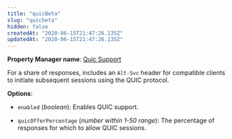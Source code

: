 ```yaml
---
title: "quicBeta"
slug: "quicbeta"
hidden: false
createdAt: "2020-06-15T21:47:26.135Z"
updatedAt: "2020-06-15T21:47:26.135Z"
---
```

__Property Manager name__: [Quic Support](https://control.akamai.com/wh/CUSTOMER/AKAMAI/en-US/WEBHELP/property-manager/property-manager-help/csh_lookup.html?id=PM_9027)

For a share of responses, includes an `Alt-Svc` header for compatible clients to initiate subsequent sessions using the QUIC protocol.

__Options__:

<div class="option" markdown="1" id="quicBeta.enabled" >

- `enabled` (_boolean_): Enables QUIC support.

</div>

<div class="option" markdown="1" id="quicBeta.quicOfferPercentage" >

- `quicOfferPercentage` (_number within 1-50 range_): The percentage of responses for which to allow QUIC sessions.

</div>

</div>

<div class="feature" data-feature="randomSeek" markdown="1">
